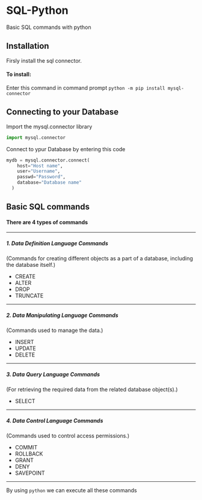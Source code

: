 # SQL-Python
Basic SQL commands with python
## Installation 
Firsly install the sql connector.
#### To install:
Enter this command in command prompt `python -m pip install mysql-connector`
## Connecting to your Database
Import the mysql.connector library
```python 
import mysql.connector
```
Connect to ypur Database by entering this code
```python 
mydb = mysql.connector.connect(
	host="Host name",
	user="Username",
	passwd="Password",
	database="Database name"
  )
```
## Basic SQL commands
#### There are 4 types of commands
---
##### 1. Data Definition Language Commands
(Commands for creating different objects as a part of a database, including the database itself.)
+ CREATE
+ ALTER
+ DROP
+ TRUNCATE
---
##### 2. Data Manipulating Language Commands
(Commands used to manage the data.)
+ INSERT
+ UPDATE
+ DELETE
---
##### 3. Data Query Language Commands 
(For retrieving the required data from the related database object(s).)
+ SELECT
---
##### 4. Data Control Language Commands
(Commands used to control access permissions.)
+ COMMIT
+ ROLLBACK
+ GRANT
+ DENY
+ SAVEPOINT
---
By using `python` we can execute all these commands

